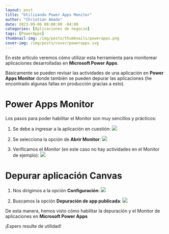 ```yaml
---
layout: post
title: "Utilizando Power Apps Monitor"
author: "Christian Amado"
date: 2023-09-06 00:00:00 -04:00
categories: [Aplicaciones de negocio]
tags: [PowerApps]
thumbnail-img: /img/posts/thumbnails/powerapps.png
cover-img: /img/posts/cover/powerapps.svg
---
```


En este artículo veremos cómo utilizar esta herramienta para monitorear aplicaciones desarrolladas en **Microsoft Power Apps**.

<!--more-->

Básicamente se pueden revisar las actividades de una aplicación en **Power Apps Monitor** donde también se pueden depurar las aplicaciones (he encontrado algunas fallas en producción gracias a esto).

# Power Apps Monitor

Los pasos para poder habilitar el Monitor son muy sencillos y prácticos:
1. Se debe a ingresar a la aplicación en cuestión:
![](https://i.ibb.co/YhTFXLs/pa-monitor-1.png)

2. Se selecciona la opción de **Abrir Monitor**:
![](https://i.ibb.co/r027nLL/pa-monitor-2.png)

3. Verificamos el *Monitor* (en este caso no hay actividades en el Monitor de ejemplo):
![](https://i.ibb.co/MRb9ZSY/pa-monitor-3.png)

# Depurar aplicación Canvas
1. Nos dirigimos a la opción **Configuración**:
![](https://i.ibb.co/WGQh8xM/pa-monitor-4.png)

2. Buscamos la opción **Depuración de app publicada**:
![](https://i.ibb.co/XDf2JhX/pa-monitor-5.png)

De esta manera, hemos visto cómo habilitar la depuración y el Monitor de aplicaciones en **Microsoft Power Apps**

¡Espero resulte de utilidad!